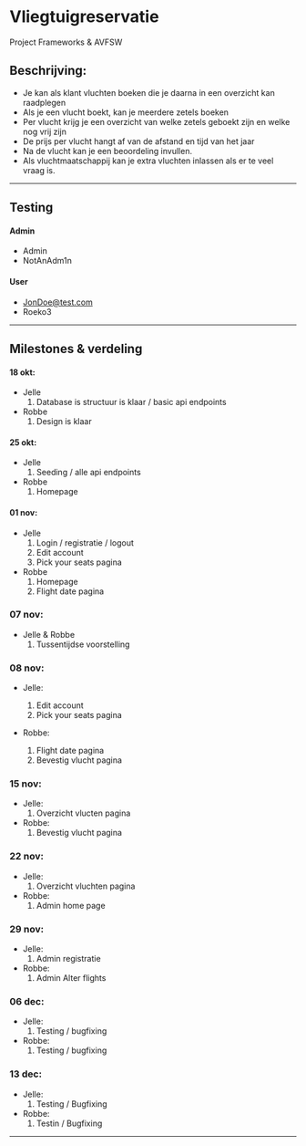 # **Vliegtuigreservatie**

Project Frameworks & AVFSW

## Beschrijving:

- Je kan als klant vluchten boeken die je daarna in een overzicht kan raadplegen
- Als je een vlucht boekt, kan je meerdere zetels boeken
- Per vlucht krijg je een overzicht van welke zetels geboekt zijn en welke nog vrij zijn
- De prijs per vlucht hangt af van de afstand en tijd van het jaar
- Na de vlucht kan je een beoordeling invullen.
- Als vluchtmaatschappij kan je extra vluchten inlassen als er te veel vraag is.

---

## Testing

#### Admin

- Admin
- NotAnAdm1n

#### User

- JonDoe@test.com
- Roeko3

---

## Milestones & verdeling

#### 18 okt:

- Jelle
  1. Database is structuur is klaar / basic api endpoints
- Robbe
  1. Design is klaar

#### 25 okt:

- Jelle
  1. Seeding / alle api endpoints
- Robbe
  1. Homepage

#### 01 nov:

- Jelle
  1. Login / registratie / logout
  2. Edit account
  3. Pick your seats pagina
- Robbe
  1. Homepage
  2. Flight date pagina

### 07 nov:

- Jelle & Robbe
  1. Tussentijdse voorstelling

### 08 nov:

- Jelle:

  1. Edit account
  2. Pick your seats pagina

- Robbe:
  1. Flight date pagina
  2. Bevestig vlucht pagina

### 15 nov:

- Jelle:
  1. Overzicht vlucten pagina
- Robbe:
  1. Bevestig vlucht pagina

### 22 nov:

- Jelle:
  1. Overzicht vluchten pagina
- Robbe:
  1. Admin home page

### 29 nov:

- Jelle:
  1. Admin registratie
- Robbe:
  1. Admin Alter flights

### 06 dec:

- Jelle:
  1. Testing / bugfixing
- Robbe:
  1. Testing / bugfixing

### 13 dec:

- Jelle:
  1. Testing / Bugfixing
- Robbe:
  1. Testin / Bugfixing

---
